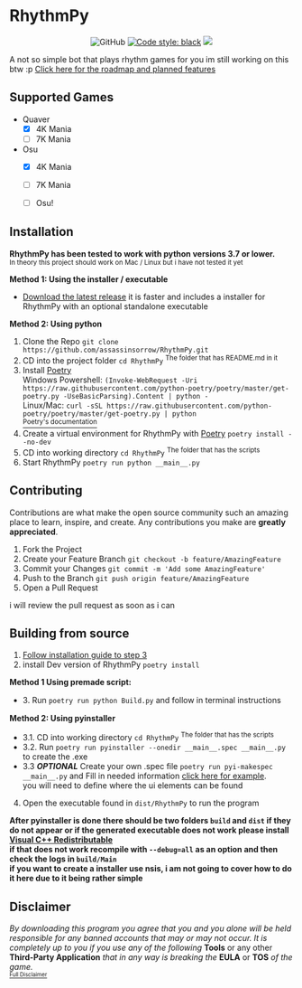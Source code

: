 # RhythmPy
<p align="center">
<img alt="GitHub" src="https://img.shields.io/github/license/assassinsorrow/RhythmPy?style=flat">
<a href="https://github.com/psf/black"><img alt="Code style: black" src="https://img.shields.io/badge/code%20style-black-000000.svg"></a>
<a href="https://github.com/assassinsorrow/RhythmPy/actions?query=workflow%3ALinting"><img src="https://github.com/assassinsorrow/RhythmPy/workflows/Lint/badge.svg"></a>
</p>
A not so simple bot that plays rhythm games for you
im still working on this btw :p       
<a href="https://trello.com/b/IkrtUXl8/rhythmpy">Click here for the roadmap and planned features</a>

## Supported Games
- Quaver
  - [x] 4K Mania
  - [ ] 7K Mania
- Osu
  - [x] 4K Mania
  - [ ] 7K Mania
  - [ ] Osu!
  

## Installation
**RhythmPy has been tested to work with python versions 3.7 or lower.**  
<sup>In theory this project should work on Mac / Linux but i have not tested it yet</sup>       

**Method 1: Using the installer / executable**           
* <a href="https://github.com/assassinsorrow/RhythmPy/releases">Download the latest release</a> it is faster and includes a installer for RhythmPy with an optional standalone executable                         
                           
**Method 2: Using python**        
1. Clone the Repo `git clone https://github.com/assassinsorrow/RhythmPy.git`
2. CD into the project folder `cd RhythmPy` <sup>The folder that has README.md in it</sup>
3. Install <a href="https://github.com/python-poetry/poetry">Poetry</a>      
  Windows Powershell: `(Invoke-WebRequest -Uri https://raw.githubusercontent.com/python-poetry/poetry/master/get-poetry.py -UseBasicParsing).Content | python -`      
  Linux/Mac: `curl -sSL https://raw.githubusercontent.com/python-poetry/poetry/master/get-poetry.py | python`     
  <a href="https://python-poetry.org/docs/"><sup>Poetry's documentation<sup></sup></sup></a>
4. Create a virtual environment for RhythmPy with <a href="https://github.com/python-poetry/poetry">Poetry</a> `poetry install --no-dev`
5. CD into working directory `cd RhythmPy` <sup>The folder that has the scripts</sup>
6. Start RhythmPy `poetry run python __main__.py`

## Contributing
Contributions are what make the open source community such an amazing place to learn, inspire, and create. Any contributions you make are **greatly appreciated**.

1. Fork the Project
2. Create your Feature Branch `git checkout -b feature/AmazingFeature`
3. Commit your Changes `git commit -m 'Add some AmazingFeature'`
4. Push to the Branch `git push origin feature/AmazingFeature`
5. Open a Pull Request

i will review the pull request as soon as i can

## Building from source

1. [Follow installation guide to step 3](#installation)
2. install Dev version of RhythmPy `poetry install`    

 **Method 1 Using premade script:**         
 * 3᎐ Run `poetry run python Build.py` and follow in terminal instructions   
  
**Method 2: Using pyinstaller**    
 * 3.1. CD into working directory `cd RhythmPy` <sup>The folder that has the scripts</sup>
 * 3.2. Run `poetry run pyinstaller --onedir __main__.spec __main__.py` to create the .exe  
 * 3.3 ***OPTIONAL*** Create your own .spec file `poetry run pyi-makespec __main__.py` and Fill in needed information    <a         href="https://github.com/assassinsorrow/RhythmPy/blob/master/RhythmPy/__main__.spec">click here for example</a>.  
 you will need to define where the ui elements can be found
     
4. Open the executable found in `dist/RhythmPy` to run the program         

**After pyinstaller is done there should be two folders `build` and `dist` if they do not appear or if the generated executable does not work please install <a href="https://support.microsoft.com/en-ca/help/2977003/the-latest-supported-visual-c-downloads">Visual C++ Redistributable</a>      
if that does not work recompile with `--debug=all` as an option and then check the logs in `build/Main`**                  
**if you want to create a installer use nsis, i am not going to cover how to do it here due to it being rather simple**

## Disclaimer 
*By downloading this program you agree that you and you alone will be held responsible for any banned accounts that may or may not occur. It is completely up to you if you use any of the following* **Tools** or any other **Third-Party Application** *that in any way is breaking the* **EULA** or **TOS** *of the game.*       
<a href="https://github.com/assassinsorrow/RhythmPy/blob/master/DISCLAIMER.md"><sub><sup>Full Disclaimer</sup></sub></a>


